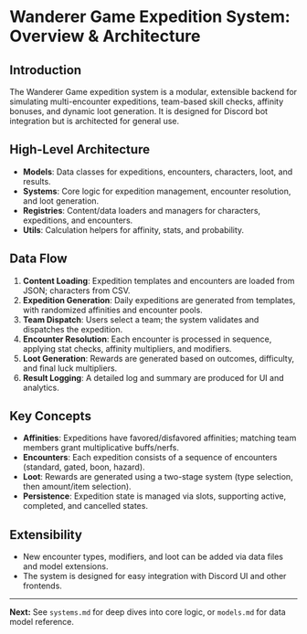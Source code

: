 # Wanderer Game Expedition System: Overview & Architecture

## Introduction
The Wanderer Game expedition system is a modular, extensible backend for simulating multi-encounter expeditions, team-based skill checks, affinity bonuses, and dynamic loot generation. It is designed for Discord bot integration but is architected for general use.

## High-Level Architecture
- **Models**: Data classes for expeditions, encounters, characters, loot, and results.
- **Systems**: Core logic for expedition management, encounter resolution, and loot generation.
- **Registries**: Content/data loaders and managers for characters, expeditions, and encounters.
- **Utils**: Calculation helpers for affinity, stats, and probability.

## Data Flow
1. **Content Loading**: Expedition templates and encounters are loaded from JSON; characters from CSV.
2. **Expedition Generation**: Daily expeditions are generated from templates, with randomized affinities and encounter pools.
3. **Team Dispatch**: Users select a team; the system validates and dispatches the expedition.
4. **Encounter Resolution**: Each encounter is processed in sequence, applying stat checks, affinity multipliers, and modifiers.
5. **Loot Generation**: Rewards are generated based on outcomes, difficulty, and final luck multipliers.
6. **Result Logging**: A detailed log and summary are produced for UI and analytics.

## Key Concepts
- **Affinities**: Expeditions have favored/disfavored affinities; matching team members grant multiplicative buffs/nerfs.
- **Encounters**: Each expedition consists of a sequence of encounters (standard, gated, boon, hazard).
- **Loot**: Rewards are generated using a two-stage system (type selection, then amount/item selection).
- **Persistence**: Expedition state is managed via slots, supporting active, completed, and cancelled states.

## Extensibility
- New encounter types, modifiers, and loot can be added via data files and model extensions.
- The system is designed for easy integration with Discord UI and other frontends.

---

**Next:** See `systems.md` for deep dives into core logic, or `models.md` for data model reference.
